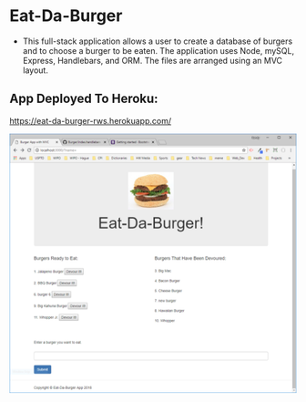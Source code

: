 # Eat-Da-Burger

* This full-stack application allows a user to create a database of burgers and to choose a burger to be eaten.  The application uses Node, mySQL, Express, Handlebars, and ORM.  The files are arranged using an MVC layout.  

## App Deployed To Heroku:
https://eat-da-burger-rws.herokuapp.com/

![Eat-Da-Burger](./burger.png)
